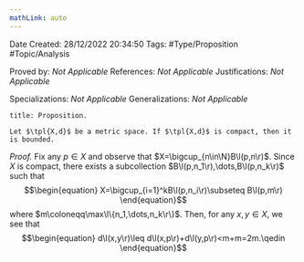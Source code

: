 ```yaml
---
mathLink: auto
---
```


<div class="topSpace"></div>

Date Created: 28/12/2022 20:34:50
Tags: #Type/Proposition #Topic/Analysis

Proved by: <i>Not Applicable</i>
References: <i>Not Applicable</i>
Justifications: <i>Not Applicable</i>

Specializations: <i>Not Applicable</i>
Generalizations: <i>Not Applicable</i>

``` ad-Proposition
title: Proposition.

Let $\tpl{X,d}$ be a metric space. If $\tpl{X,d}$ is compact, then it is bounded.

```

<i>Proof.</i> Fix any $p\in X$ and observe that $X=\bigcup_{n\in\N}B\l(p,n\r)$. Since $X$ is compact, there exists a subcollection $B\l(p,n_1\r),\dots,B\l(p,n_k\r)$ such that
$$\begin{equation}
    X=\bigcup_{i=1}^kB\l(p,n_i\r)\subseteq B\l(p,m\r)
\end{equation}$$
where $m\coloneqq\max\l\{n_1,\dots,n_k\r\}$. Then, for any $x,y\in X$, we see that
$$\begin{equation}
    d\l(x,y\r)\leq d\l(x,p\r)+d\l(y,p\r)<m+m=2m.\qedin
\end{equation}$$
